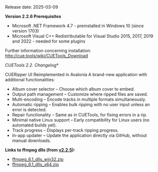 Release date: 2025-03-09

**Version 2.2.6 Prerequisites**
- Microsoft .NET Framework 4.7  - preinstalled in Windows 10 (since version 1703)
- Microsoft Visual C++ Redistributable for Visual Studio 2015, 2017, 2019 and 2022 - needed for some plugins

Further information concerning installation:
http://cue.tools/wiki/CUETools_Download

**CUETools 2.2.* Changelog**

CUERipper UI Reimplemented in Avalonia
A brand-new application with additional functionalities:
- Album cover selector – Choose which album cover to embed.
- Output path management – Customize where ripped files are saved.
- Multi-encoding – Encode tracks in multiple formats simultaneously.
- Automatic ripping – Enables bulk ripping with no user input unless an error is detected.
- Repair functionality – Same as in CUETools, for fixing errors in a rip.
- Minimal native Linux support – Early compatibility for Linux users (no automated builds yet).
- Track progress – Displays per-track ripping progress.
- In-app updater – Update the application directly via GitHub, without manual downloads.

**Links to ffmpeg dlls (from [v2.2.5](https://github.com/gchudov/cuetools.net/releases/tag/v2.2.5)):**
- [ffmpeg_6.1_dlls_win32.zip](https://github.com/gchudov/cuetools.net/releases/download/v2.2.5/ffmpeg_6.1_dlls_win32.zip)
- [ffmpeg_6.1_dlls_x64.zip](https://github.com/gchudov/cuetools.net/releases/download/v2.2.5/ffmpeg_6.1_dlls_x64.zip)